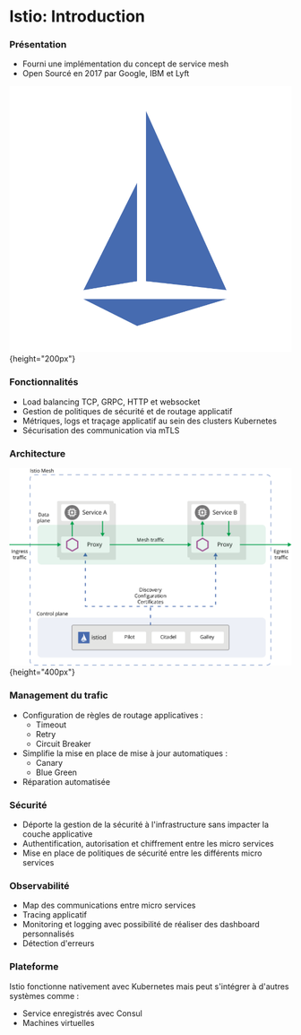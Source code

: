 # Istio: Introduction

### Présentation

- Fourni une implémentation du concept de service mesh
- Open Sourcé en 2017 par Google, IBM et Lyft

![](images/istio/logo.png){height="200px"}

### Fonctionnalités

- Load balancing  TCP, GRPC, HTTP et websocket
- Gestion de politiques de sécurité et de routage applicatif
- Métriques, logs et traçage applicatif au sein des clusters Kubernetes
- Sécurisation des communication via mTLS

### Architecture

![](images/istio/arch.svg){height="400px"}

### Management du trafic

- Configuration de règles de routage applicatives :
    - Timeout
    - Retry
    - Circuit Breaker
- Simplifie la mise en place de mise à jour automatiques :
    - Canary
    - Blue Green
- Réparation automatisée

### Sécurité

- Déporte la gestion de la sécurité à l'infrastructure sans impacter la couche applicative
- Authentification, autorisation et chiffrement entre les micro services
- Mise en place de politiques de sécurité entre les différents micro services

### Observabilité

- Map des communications entre micro services
- Tracing applicatif
- Monitoring et logging avec possibilité de réaliser des dashboard personnalisés
- Détection d'erreurs

### Plateforme

Istio fonctionne nativement avec Kubernetes mais peut s'intégrer à d'autres systèmes comme :

- Service enregistrés avec Consul
- Machines virtuelles


